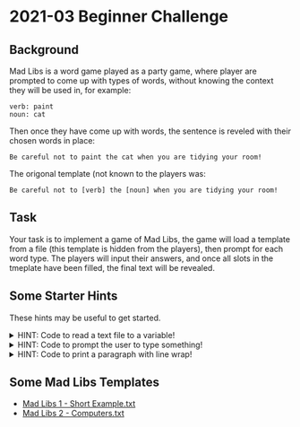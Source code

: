 # 2021-03 Beginner Challenge

## Background

Mad Libs is a word game played as a party game, where player are prompted to come up with types of words, without knowing the context they will be used in, for example:

    verb: paint
    noun: cat

Then once they have come up with words, the sentence is reveled with their chosen words in place:

    Be careful not to paint the cat when you are tidying your room!

The origonal template (not known to the players was:

    Be careful not to [verb] the [noun] when you are tidying your room!

## Task

Your task is to implement a game of Mad Libs, the game will load a template from a file (this template is hidden from the players), then prompt for each word type. The players will input their answers, and once all slots in the tmeplate have been filled, the final text will be revealed.

## Some Starter Hints

These hints may be useful to get started.

<details>
<summary>HINT: Code to read a text file to a variable!</summary>

    with open('madlib.txt', 'r') as file:
        text = file.read().replace('\n', '')

</details>

<details>
<summary>HINT: Code to prompt the user to type something!</summary>

    answer = input('Please input something here:')

</details>

<details>
<summary>HINT: Code to print a paragraph with line wrap!</summary>

    from textwrap import wrap

    for line in wrap(text, 80):
        print(line)

</details>

## Some Mad Libs Templates

- [Mad Libs 1 - Short Example.txt](madlibs1.txt)
- [Mad Libs 2 - Computers.txt](madlibs2.txt)
